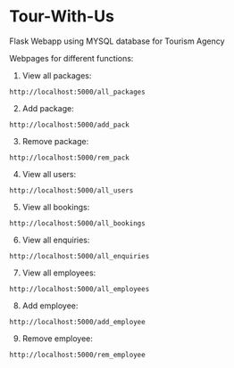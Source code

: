 # Tour-With-Us
Flask Webapp using MYSQL database for Tourism Agency

Webpages for different functions:

1. View all packages: 
```
http://localhost:5000/all_packages
```

2. Add package: 
```
http://localhost:5000/add_pack
```

3. Remove package: 
```
http://localhost:5000/rem_pack
```

4. View all users: 
```
http://localhost:5000/all_users
```

5. View all bookings: 
```
http://localhost:5000/all_bookings
```

6. View all enquiries: 
```
http://localhost:5000/all_enquiries
```

7. View all employees: 
```
http://localhost:5000/all_employees
```

8. Add employee: 
```
http://localhost:5000/add_employee
```
9. Remove employee: 
```
http://localhost:5000/rem_employee
```

